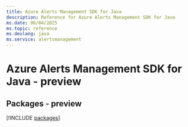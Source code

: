 ```yaml
---
title: Azure Alerts Management SDK for Java
description: Reference for Azure Alerts Management SDK for Java
ms.date: 06/04/2025
ms.topic: reference
ms.devlang: java
ms.service: alertsmanagement
---
```

# Azure Alerts Management SDK for Java - preview
## Packages - preview
[!INCLUDE [packages](alerts-management-index.md)]